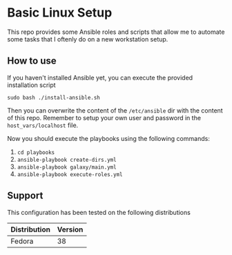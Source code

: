 # Basic Linux Setup
This repo provides some Ansible roles and scripts that allow me to automate some tasks that I oftenly do on a new workstation setup.

## How to use
If you haven't installed Ansible yet, you can execute the provided installation script

    sudo bash ./install-ansible.sh

Then you can overwrite the content of the ``/etc/ansible`` dir with the content of this repo. Remember to setup your own user and password in the ``host_vars/localhost`` file.

Now you should execute the playbooks using the following commands:
1. ``cd playbooks`` 
2. ``ansible-playbook create-dirs.yml``
3. ``ansible-playbook galaxy/main.yml``
4. ``ansible-playbook execute-roles.yml``

## Support
This configuration has been tested on the following distributions

| Distribution | Version |
| ------------ | ------- |
| Fedora       | 38      |
